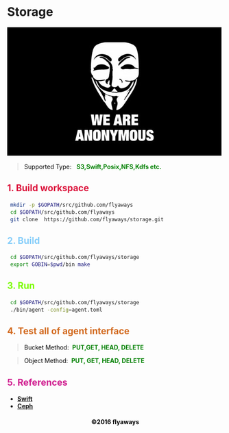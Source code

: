 # Storage

![Alt text](anonymous.jpg)

><font color="Black">Supported Type: </font>&nbsp;
 __<font color="Green">S3,Swift,Posix,NFS,Kdfs etc.</font>__

## __<font color="Crimson">1. Build workspace</font>__

```sh
 mkdir -p $GOPATH/src/github.com/flyaways
 cd $GOPATH/src/github.com/flyaways
 git clone  https://github.com/flyaways/storage.git
```

## __<font color="LightSkyBlue">2. Build</font>__

```sh
 cd $GOPATH/src/github.com/flyaways/storage
 export GOBIN=$pwd/bin make
```

## __<font color="LawnGreen">3. Run</font>__

```sh
 cd $GOPATH/src/github.com/flyaways/storage
 ./bin/agent -config=agent.toml
```

## __<font color="Chocolate">4. Test all of agent interface</font>__

><font color="Black">Bucket Method:</font>&nbsp;
 __<font color="Green">PUT,GET, HEAD, DELETE</font>__

><font color="Black">Object Method:</font>&nbsp;
 __<font color="Green">PUT, GET, HEAD, DELETE</font>__

## __<font color="VioletRed">5. References</font>__

* [__Swift__](http://developer.openstack.org/api-ref/object-storage/)
* [__Ceph__](http://docs.ceph.com/docs/master/)

<font color="Black"><h4 align = "center">©2016 flyaways</h4></font>
